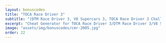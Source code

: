 ```yaml
---
layout: bonuscodes
title: "TOCA Race Driver 3"
subtitle: "(DTM Race Driver 3, V8 Supercars 3, TOCA Race Driver 3 Challenge) Bonus Codes"
excerpt: "Cheat Generator for TOCA Race Driver 3/DTM Race Driver 3/V8 Supercars 3/TOCA Race Driver 3 Challenge."
image: "assets/img/bonuscodes/cmr-2005.jpg"
order: 22
---
```


<script type="text/python">
from browser import document, html
import htmlgen
from generators import rd2, rd3

def onGenerate(ev):
    platform = document['platform']
    platformName = platform.options[platform.selectedIndex].value
    isPsp = platformName == 'psp'
    if isPsp:
        # TOCA Race Driver 3 Challenge uses RD2's PSP algorithm, but with shifted cheat IDs
        generateFn = lambda platformData, accessCode, cheatID: rd2.generateCode(platformData, accessCode, cheatID + 9)
        platformData = rd2.getPlatformData(platformName)
        platformData = (platformData, platformData)
    else:
        generateFn = rd3.generateCode
        platformData = rd3.getPlatformData(platformName)

    try:
        accessCode = int(document['access-code'].value)
        if not (accessCode >= 1 and accessCode <= rd3.ACCESS_CODE_MAX):
            raise ValueError
    except (TypeError, ValueError):
        document['invalid-access-code'].style.display = 'inline'
        return

    document['invalid-access-code'].style.display = 'none'
    if isPsp:
        cheatCodes = ['Unlock championships', 'Unlock bonus championships', 'Unlock cutscenes', 'Invincible cars']
    else:
        cheatCodes = ['Unlock championships', 'Unlock bonus championships', 'Boost for all cars', 'Turbo boost', 'Unlock toy cars', 'Unlock slot racer',
            'Invincible cars', 'Unlock cutscenes', '[unused]', 'Unlock Honda 2006', 'Unlock Honda', 'No streamed car sound']

    document['outbox-window-full'].style.display = 'block'
    document['output-window'].clear()

    noEffectFootnotes = 0
    hondaOnly = document['checkbox'].checked and not isPsp
    if not hondaOnly and not isPsp:
        cheatCodes[8] += htmlgen.toStr(htmlgen.newElement(document['footnote-sup'], id='no-effect', notenum=1, num=noEffectFootnotes))
        noEffectFootnotes += 1
        cheatCodes[11] += htmlgen.toStr(htmlgen.newElement(document['footnote-sup'], id='no-effect', notenum=1, num=noEffectFootnotes))
        noEffectFootnotes += 1

    def gen():
        for index, cheat in enumerate(cheatCodes):
            if hondaOnly and index != 9 and index != 10:
                continue
            cryptedCode = generateFn(platformData[0] if index != 9 and index != 10 else platformData[1], accessCode, index)
            if cryptedCode:
                yield html.B(cheat + ': ') + html.CODE(cryptedCode)

    document['output-footnotes-full'].style.display = 'block'
    document['output-footnotes'].clear()
    if noEffectFootnotes > 0:
        document['output-footnotes'] <= htmlgen.newElement(document['footnote-template'], id='no-effect', num=noEffectFootnotes, note='No effect.')

    document['output-window'] <= html.UL(html.LI(ch) for ch in gen())

def onPlatformChange(ev):
    platform = document['platform']
    if platform.options[platform.selectedIndex].value == 'psp':
        document['checkbox'].attrs['disabled'] = 'disabled'
    else:
        del document['checkbox'].attrs['disabled']

document['generate'].bind('click', onGenerate)
document['access-code'].min = 1
document['access-code'].max = rd3.ACCESS_CODE_MAX

document['platform-select'].style.display = 'inline'
document['platform'] <= (html.OPTION(n, value=i) for n, i in [('PC', 'pc'), ('PS2', 'ps2'), ('PSP (Race Driver 3 Challenge)', 'psp'), ('Xbox', 'xbox')])
document['platform'].bind('change', onPlatformChange)
document['additional-checkbox'].style.display = 'inline'
document['checkbox-label'].text = 'Honda codes only:'
</script>
